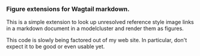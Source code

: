 ### Figure extensions for Wagtail markdown.

This is a simple extension to look up unresolved reference style image links
in a markdown document in a modelcluster and render them as figures.

This code is slowly being factored out of my web site. In particular,
don't expect it to be good or even usable yet.
